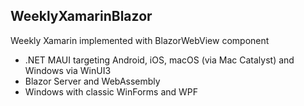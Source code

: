 ## WeeklyXamarinBlazor

Weekly Xamarin implemented with BlazorWebView component

* .NET MAUI targeting Android, iOS, macOS (via Mac Catalyst) and Windows via WinUI3
* Blazor Server and WebAssembly
* Windows with classic WinForms and WPF
